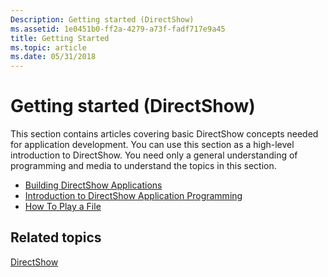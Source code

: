 ```yaml
---
Description: Getting started (DirectShow)
ms.assetid: 1e0451b0-ff2a-4279-a73f-fadf717e9a45
title: Getting Started
ms.topic: article
ms.date: 05/31/2018
---
```


# Getting started (DirectShow)

This section contains articles covering basic DirectShow concepts needed for application development. You can use this section as a high-level introduction to DirectShow. You need only a general understanding of programming and media to understand the topics in this section.

-   [Building DirectShow Applications](setting-up-the-build-environment.md)
-   [Introduction to DirectShow Application Programming](introduction-to-directshow-application-programming.md)
-   [How To Play a File](how-to-play-a-file.md)

## Related topics

<dl> <dt>

[DirectShow](directshow.md)
</dt> </dl>

 

 



